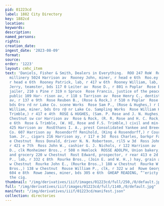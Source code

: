 ```yaml
---
pid: 01223cd
label: 1882 City Directory
key: 1882cd
location: 
keywords: 
description: 
named_persons: 
rights: 
creation_date: 
ingest_date: '2023-08-09'
format: 
source: 
order: '1223'
layout: cmhc_item
text: 'Daniels, Fisher & Smith, Dealers in Everything.  ROO 247 RoW  Rood M. M. Miss,
  millinery 5024 Harrison av  Rooney John, miner, r head e 6th  Roo.ey Martin, miner,
  r head e 6th  Rooney Patrick, lab, r 417 w 6th  Rooney William, lab, r 417 w 6th  Root
  Jerry, teamster, bds 117 0 Leiter av  Rose D., r 801 n Poplar  Rose Eugene T., city
  jailer, 210 s Pine r 319 n Spruce  Rose Francis, justice of the peace and notary
  public 109 Har- rison av, r 118 s Tarrison av  Rose Henry C., dentist 404 Harrison
  av, r 137 e 9th  Rose Reuben B., (Rose & Rock,) r 510 n Poplar  Rose Richard, miner,
  bds Oro rd nr Lake Co. scene Works  Rose Sam P., (Rose & Hughes,) r Denver, Colo  Rose
  William, miner, bds Oro r@ nr Lake Co. Sampling Works  Rose William H., (Rose &
  Trimble,) r 417 e 4th  ROSE & HUGHES, (Sam. P. Rose and J. N. Hughes,) lawyers,
  Chestnut sw cor Harrison av  Rose & Rock, (R. R. Rose and H. C. Rock,) grocers 201
  e 6th  Rose & Trimble, (W. HI, Rose and F.S. Trimble,) civil and min-  ngineers
  425 Harrison av  RosEthans I. A., prest Consolidated Yankee and Breece Hill Mining
  Co. 607 Harrison ay  Rosendorff Renihold, (King é Rosendorff,) r Court House  Rosenfeld
  Sam. Jr., cigars 216 Harrison ay, r 117 e 3d  Ross Charles, barkpr Fare noon r 155
  e Chestnut  Ross Donald, driver N. N. Roberteon, ril5 w 3d  Ross John A., miner,
  r 421 e 7th  Ross John W., cashier G. J. Nichols, r 122 Harrison av  Ross Truman
  D., clk Monheimer Bros., r 508 n Hemlock  ROSSE ADOLPH, Union bakery, confectionery
  and grocery 220 w Chestnut  Rost Edward, prospector, r rear 413 e 2d  Roth Jobn
  P., lab, r 332 ¢ 8th  Rourke Bros., (Join E. and W. H.,) hay, grain and feed, 138
  w Chestnut  Rourke John E., (Rourke Bros.,) 188 w Chestnut  Rourke W. H., (Rourke
  Bros.,) 138 w Chestnut  Rouse William P., clk, r 322 w ad  Rowe George 8., miner,fbds
  604 e 8th  Rowe James, miner, bds 305 e 6th  GHEAP READING, “‘ericty or raruns ta
  the cig.          '
thumbnail: "/img/derivatives/iiif/images/01223cd/full/250,/0/default.jpg"
full: "/img/derivatives/iiif/images/01223cd/full/1140,/0/default.jpg"
manifest: "/img/derivatives/iiif/01223cd/manifest.json"
collection: directories
---
```

